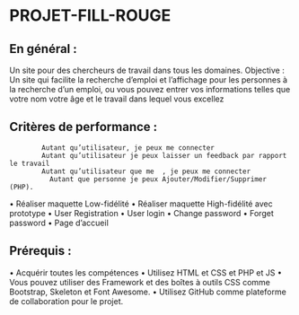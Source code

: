 # PROJET-FILL-ROUGE


 ## En général :
Un site pour des chercheurs de travail dans tous les domaines.
Objective :
Un site qui facilite la recherche d’emploi et l’affichage  pour les personnes à la recherche d’un emploi, ou vous pouvez entrer vos informations telles que votre nom votre âge et le travail dans lequel vous excellez
 ## Critères de performance :
            Autant qu’utilisateur, je peux me connecter
            Autant qu’utilisateur je peux laisser un feedback par rapport le travail
            Autant qu’utilisateur que me  , je peux me connecter 
              Autant que personne je peux Ajouter/Modifier/Supprimer (PHP).
•	Réaliser maquette Low-fidélité
•	Réaliser maquette High-fidélité avec prototype
•	User Registration 
•	User login 
•	Change password
•	Forget password
•	Page d’accueil

 ## Prérequis :

•	Acquérir toutes les compétences
•	Utilisez HTML et CSS et PHP et JS
•	Vous pouvez utiliser des Framework et des boîtes à outils CSS comme Bootstrap, Skeleton et Font Awesome.
•	Utilisez GitHub comme plateforme de collaboration pour le projet.

